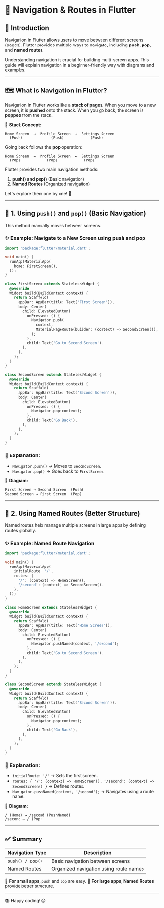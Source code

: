 # 📌 Navigation & Routes in Flutter

## 🚀 Introduction
Navigation in Flutter allows users to move between different screens (pages). Flutter provides multiple ways to navigate, including **push**, **pop**, and **named routes**.

Understanding navigation is crucial for building multi-screen apps. This guide will explain navigation in a beginner-friendly way with diagrams and examples.

---

## 🗺️ What is Navigation in Flutter?
Navigation in Flutter works like a **stack of pages**. When you move to a new screen, it is **pushed** onto the stack. When you go back, the screen is **popped** from the stack.

📌 **Stack Concept:**
```
Home Screen  →  Profile Screen  →  Settings Screen
  (Push)             (Push)            (Push)
```
Going back follows the **pop** operation:
```
Home Screen  ←  Profile Screen  ←  Settings Screen
  (Pop)            (Pop)            (Pop)
```

Flutter provides two main navigation methods:
1. **push() and pop()** (Basic navigation)
2. **Named Routes** (Organized navigation)

Let's explore them one by one! 🚀

---

## 🔹 1. Using `push()` and `pop()` (Basic Navigation)

This method manually moves between screens.

### ✨ Example: Navigate to a New Screen using push and pop
```dart
import 'package:flutter/material.dart';

void main() {
  runApp(MaterialApp(
    home: FirstScreen(),
  ));
}

class FirstScreen extends StatelessWidget {
  @override
  Widget build(BuildContext context) {
    return Scaffold(
      appBar: AppBar(title: Text('First Screen')),
      body: Center(
        child: ElevatedButton(
          onPressed: () {
            Navigator.push(
              context,
              MaterialPageRoute(builder: (context) => SecondScreen()),
            );
          },
          child: Text('Go to Second Screen'),
        ),
      ),
    );
  }
}

class SecondScreen extends StatelessWidget {
  @override
  Widget build(BuildContext context) {
    return Scaffold(
      appBar: AppBar(title: Text('Second Screen')),
      body: Center(
        child: ElevatedButton(
          onPressed: () {
            Navigator.pop(context);
          },
          child: Text('Go Back'),
        ),
      ),
    );
  }
}
```

### 📌 Explanation:
- `Navigator.push()` → Moves to `SecondScreen`.
- `Navigator.pop()` → Goes back to `FirstScreen`.

📍 **Diagram:**
```
First Screen → Second Screen  (Push)
Second Screen → First Screen  (Pop)
```

---

## 🔹 2. Using Named Routes (Better Structure)
Named routes help manage multiple screens in large apps by defining routes globally.

### ✨ Example: Named Route Navigation
```dart
import 'package:flutter/material.dart';

void main() {
  runApp(MaterialApp(
    initialRoute: '/',
    routes: {
      '/': (context) => HomeScreen(),
      '/second': (context) => SecondScreen(),
    },
  ));
}

class HomeScreen extends StatelessWidget {
  @override
  Widget build(BuildContext context) {
    return Scaffold(
      appBar: AppBar(title: Text('Home Screen')),
      body: Center(
        child: ElevatedButton(
          onPressed: () {
            Navigator.pushNamed(context, '/second');
          },
          child: Text('Go to Second Screen'),
        ),
      ),
    );
  }
}

class SecondScreen extends StatelessWidget {
  @override
  Widget build(BuildContext context) {
    return Scaffold(
      appBar: AppBar(title: Text('Second Screen')),
      body: Center(
        child: ElevatedButton(
          onPressed: () {
            Navigator.pop(context);
          },
          child: Text('Go Back'),
        ),
      ),
    );
  }
}
```

### 📌 Explanation:
- `initialRoute: '/'` → Sets the first screen.
- `routes: { '/': (context) => HomeScreen(), '/second': (context) => SecondScreen() }` → Defines routes.
- `Navigator.pushNamed(context, '/second');` → Navigates using a route name.

📍 **Diagram:**
```
/ (Home) → /second (PushNamed)
/second → / (Pop)
```

---

## ✅ Summary
| Navigation Type | Description |
|---------------|-------------|
| `push() / pop()` | Basic navigation between screens |
| Named Routes | Organized navigation using route names |

🔹 **For small apps**, `push` and `pop` are easy.
🔹 **For large apps**, **Named Routes** provide better structure.

---


📚 Happy coding! 😊
